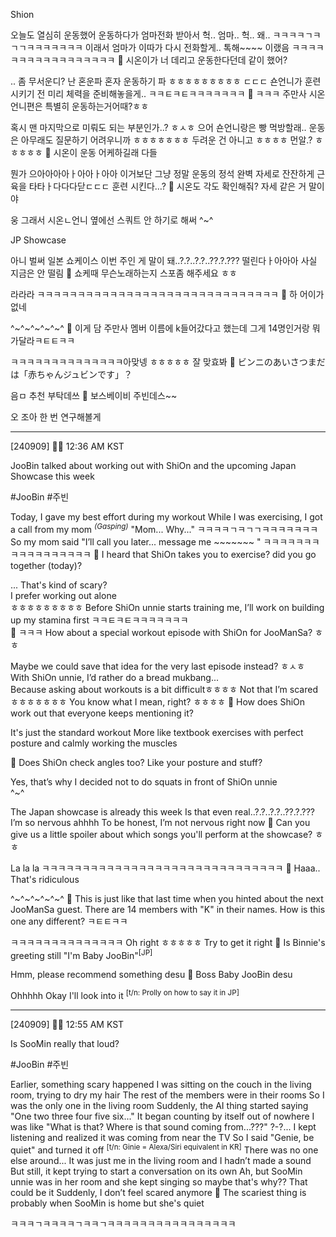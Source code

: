 Shion

오늘도 열심히
운동했어
운동하다가
엄마전화 받아서
헉.. 엄마.. 헉.. 왜..
ㅋㅋㅋㅋㄱㅋㄱㄱㅋㅋㅋㅋㅋㅋㅋ
이래서 엄마가
이따가 다시 전화할게.. 톡해~~~~
이랬음
ㅋㅋㅋㅋㅋㅋㅋㅋㅋㅋㅋㅋㅋㅋㅋㅋㅋ
🫧 시온이가 너 데리고 운동한다던데 같이 했어?

.. 좀 무서운디?
난 혼운파
혼자 운동하기 파
ㅎㅎㅎㅎㅎㅎㅎㅎㅎ ㄷㄷㄷ
숀언니가 훈련 시키기 전
미리 체력을 준비해놓을게..
ㅋㅋㅌㅋㅌㅋㅋㅋㅋㅋㅋㅋ
🫧 ㅋㅋㅋ 주만사 시온언니편은 특별히 운동하는거어때?ㅎㅎ

혹시 맨 마지막으로 미뤄도 되는 부분인가..?
ㅎㅅㅎ
으어
숀언니랑은
빵 먹방할래..
운동은 아무래도 질문하기 어려우니까 ㅎㅎㅎㅎㅎㅎㅎ
두려운 건 아니고 ㅎㅎㅎㅎ
먼알.? ㅎㅎㅎㅎㅎ
🫧 시온이 운동 어케하길래 다들

뭔가 으아아아아ㅏ아아ㅏ아아
이거보단
그냥 정말
운동의 정석
완벽 자세로
잔잔하게
근육을
타타ㅏ다다다닫ㄷㄷㄷ
훈련 시킨다…?
🫧 시온도 각도 확인해줘? 자세 같은 거 말이야

웅 그래서 시온ㄴ언니 옆에선 스쿼트 안 하기로 해써
^~^

JP Showcase

아니
벌써 일본 쇼케이스
이번 주인 게
말이 돼..?.?..?.?..??.?.???
떨린다ㅏ아아아
사실 지금은 안 떨림
🫧 쇼케때 무슨노래하는지 스포좀 해주세요 ㅎㅎ

라라라
ㅋㅋㅋㅋㅋㅋㅋㅋㅋㅋㅋㅋㅋㅋㅋㅋㅋㅋㅋㅋㅋㅋㅋㅋㅋㅋㅋㅋㅋㅋ
🫧 하 어이가 없네

^~^~^~^~^~^
🫧 이게 담 주만사 멤버 이름에 k들어갔다고 했는데 그게 14명인거랑 뭐가달라ㅋㅌㅌㅋㅋ

ㅋㅋㅋㅋㅋㅋㅋㅋㅋㅋㅋㅋㅋㅋ아맞넹
ㅎㅎㅎㅎㅎ
잘 맞효봐
🫧 ビンニのあいさつまだは「赤ちゃんジュビンです」？

음ㅁ 추천 부탁데쓰
🫧 보스베이비 주빈데스~~

오
조아
한 번 연구해볼게

---




[240909] 🐣💭 12:36 AM KST

JooBin talked about working out with ShiOn and the upcoming Japan Showcase this week

#JooBin #주빈

Today, I gave my best effort during my workout
While I was exercising, I got a call from my mom
 <sup>*(Gasping)*</sup> "Mom... Why..."
ㅋㅋㅋㅋㄱㅋㄱㄱㅋㅋㅋㅋㅋㅋㅋ
So my mom said 
"I’ll call you later... message me ~~~~~~~ "
ㅋㅋㅋㅋㅋㅋㅋㅋㅋㅋㅋㅋㅋㅋㅋㅋㅋ
🫧 I heard that ShiOn takes you to exercise? did you go together (today)?

... That's kind of scary?  
I prefer working out alone  
ㅎㅎㅎㅎㅎㅎㅎㅎㅎ
Before ShiOn unnie starts training me, I’ll work on building up my stamina first
ㅋㅋㅌㅋㅌㅋㅋㅋㅋㅋㅋㅋ  
🫧 ㅋㅋㅋ How about a special workout episode with ShiOn for JooManSa? ㅎㅎ

Maybe we could save that idea for the very last episode instead?
ㅎㅅㅎ  
With ShiOn unnie, I’d rather do a bread mukbang...  
Because asking about workouts is a bit difficultㅎㅎㅎㅎ
Not that I’m scaredㅎㅎㅎㅎㅎㅎㅎ
You know what I mean, right? ㅎㅎㅎㅎ
🫧 How does ShiOn work out that everyone keeps mentioning it?

It's just the standard workout
More like textbook exercises with perfect posture 
and calmly working the muscles
 
🫧 Does ShiOn check angles too? Like your posture and stuff?

Yes, that’s why I decided not to do squats in front of ShiOn unnie  
^~^  

The Japan showcase is already  this week 
Is that even real..?.?..?.?..??.?.???
I’m so nervous ahhhh
To be honest, I’m not nervous right now
🫧 Can you give us a little spoiler about which songs you'll perform at the showcase? ㅎㅎ

La la la
ㅋㅋㅋㅋㅋㅋㅋㅋㅋㅋㅋㅋㅋㅋㅋㅋㅋㅋㅋㅋㅋㅋㅋㅋㅋㅋㅋㅋㅋㅋ
🫧 Haaa.. That's ridiculous 

^~^~^~^~^~^
🫧 This is just like that last time when you hinted about the next JooManSa guest. There are 14 members with "K" in their names. How is this one any different? ㅋㅌㅌㅋㅋ

ㅋㅋㅋㅋㅋㅋㅋㅋㅋㅋㅋㅋㅋㅋ Oh right
ㅎㅎㅎㅎㅎ
Try to get it right
🫧 Is Binnie's greeting still "I'm Baby JooBin"<sup>[JP]</sup>

Hmm, please recommend something desu 
🫧 Boss Baby JooBin desu

Ohhhhh
Okay
I'll look into it <sup>[t/n: Prolly on how to say it in JP]</sup>

____


[240909] 🐣💭 12:55 AM KST

Is SooMin really that loud? 

#JooBin #주빈

Earlier, something scary happened
I was sitting on the couch in the living room, trying to dry my hair
The rest of the members were in their rooms
So I was the only one in the living room
Suddenly, the AI thing started saying "One two three four five six..."
It began counting by itself out of nowhere
I was like "What is that? Where is that sound coming from...???"
?-?...
I kept listening and realized it was coming from near the TV
So I said "Genie, be quiet" and turned it off <sup>[t/n: Ginie = Alexa/Siri equivalent in KR]</sup>
There was no one else around...
It was just me in the living room
and I hadn’t made a sound
But still, it kept trying to start a conversation on its own
Ah, but SooMin unnie was in her room
and she kept singing
so maybe that's why??
That could be it
Suddenly, I don’t feel scared anymore
🫧 The scariest thing is probably when SooMin is home but she's quiet

ㅋㅋㅋㄱㅋㅋㅋㅋㄱㅋㅋㄱㅋㅋㅋㅋㅋㅋㅋㅋㅋㅋㅋㅋㅋㅋㅋㅋ


